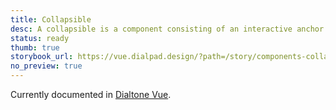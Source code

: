```yaml
---
title: Collapsible
desc: A collapsible is a component consisting of an interactive anchor that toggled the expandable/collapsible element.
status: ready
thumb: true
storybook_url: https://vue.dialpad.design/?path=/story/components-collapsible--default
no_preview: true
---
```


<aside class="d-notice d-notice--info d-mt24 d-wmx100p" role="status" aria-hidden="false">
  <div class="d-notice__icon">
    <dt-icon name="info"></dt-icon>
  </div>
  <div class="d-notice__content d-stack4">
    <p class="d-notice__message">
      Currently documented in <a href="https://vue.dialpad.design/?path=/docs/components-collapsible--default" class="d-link d-link--muted">Dialtone Vue</a>.
    </p>
  </div>
</aside>
